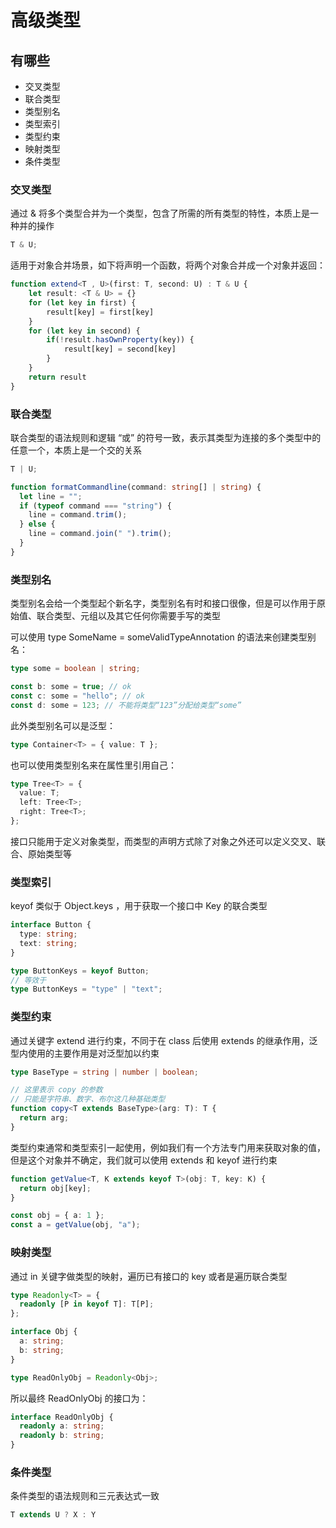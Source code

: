 # 高级类型

## 有哪些

- 交叉类型
- 联合类型
- 类型别名
- 类型索引
- 类型约束
- 映射类型
- 条件类型

### 交叉类型

通过 & 将多个类型合并为一个类型，包含了所需的所有类型的特性，本质上是一种并的操作

```ts
T & U;
```

适用于对象合并场景，如下将声明一个函数，将两个对象合并成一个对象并返回：

```ts
function extend<T , U>(first: T, second: U) : T & U {
    let result: <T & U> = {}
    for (let key in first) {
        result[key] = first[key]
    }
    for (let key in second) {
        if(!result.hasOwnProperty(key)) {
            result[key] = second[key]
        }
    }
    return result
}
```

### 联合类型

联合类型的语法规则和逻辑 “或” 的符号一致，表示其类型为连接的多个类型中的任意一个，本质上是一个交的关系

```ts
T | U;
```

```ts
function formatCommandline(command: string[] | string) {
  let line = "";
  if (typeof command === "string") {
    line = command.trim();
  } else {
    line = command.join(" ").trim();
  }
}
```

### 类型别名

类型别名会给一个类型起个新名字，类型别名有时和接口很像，但是可以作用于原始值、联合类型、元组以及其它任何你需要手写的类型

可以使用 type SomeName = someValidTypeAnnotation 的语法来创建类型别名：

```ts
type some = boolean | string;

const b: some = true; // ok
const c: some = "hello"; // ok
const d: some = 123; // 不能将类型“123”分配给类型“some”
```

此外类型别名可以是泛型：

```ts
type Container<T> = { value: T };
```

也可以使用类型别名来在属性里引用自己：

```ts
type Tree<T> = {
  value: T;
  left: Tree<T>;
  right: Tree<T>;
};
```

接口只能用于定义对象类型，而类型的声明方式除了对象之外还可以定义交叉、联合、原始类型等

### 类型索引

keyof 类似于 Object.keys ，用于获取一个接口中 Key 的联合类型

```ts
interface Button {
  type: string;
  text: string;
}

type ButtonKeys = keyof Button;
// 等效于
type ButtonKeys = "type" | "text";
```

### 类型约束

通过关键字 extend 进行约束，不同于在 class 后使用 extends 的继承作用，泛型内使用的主要作用是对泛型加以约束

```ts
type BaseType = string | number | boolean;

// 这里表示 copy 的参数
// 只能是字符串、数字、布尔这几种基础类型
function copy<T extends BaseType>(arg: T): T {
  return arg;
}
```

类型约束通常和类型索引一起使用，例如我们有一个方法专门用来获取对象的值，但是这个对象并不确定，我们就可以使用 extends 和 keyof 进行约束

```ts
function getValue<T, K extends keyof T>(obj: T, key: K) {
  return obj[key];
}

const obj = { a: 1 };
const a = getValue(obj, "a");
```

### 映射类型

通过 in 关键字做类型的映射，遍历已有接口的 key 或者是遍历联合类型

```ts
type Readonly<T> = {
  readonly [P in keyof T]: T[P];
};

interface Obj {
  a: string;
  b: string;
}

type ReadOnlyObj = Readonly<Obj>;
```

所以最终 ReadOnlyObj 的接口为：

```ts
interface ReadOnlyObj {
  readonly a: string;
  readonly b: string;
}
```

### 条件类型

条件类型的语法规则和三元表达式一致

```ts
T extends U ? X : Y
```
